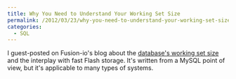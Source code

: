 ```yaml
---
title: Why You Need to Understand Your Working Set Size
permalink: /2012/03/23/why-you-need-to-understand-your-working-set-size/
categories:
  - SQL
---
```

I guest-posted on Fusion-io's blog about the [database's working set size][1] and the interplay with fast Flash storage. It's written from a MySQL point of view, but it's applicable to many types of systems.

 [1]: http://www.fusionio.com/blog/will-fusionio-make-my-database-faster-percona-guest-blog/
